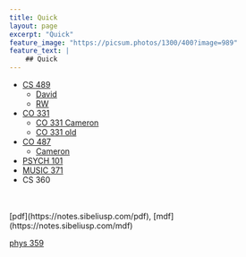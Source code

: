 ```yaml
---
title: Quick
layout: page
excerpt: "Quick"
feature_image: "https://picsum.photos/1300/400?image=989"
feature_text: |
    ## Quick
---
```


- [CS 489](https://notes.sibeliusp.com/pdf/1211/cs479.pdf)
    - [David](https://github.com/RootofalleviI/2021W-temp/tree/master/CS-489)
    - [RW](https://www.richardwu.ca/notes/cs489-notes.pdf)
- [CO 331](https://notes.sibeliusp.com/pdf/1211/co331.pdf)
    - [CO 331 Cameron](https://hextical.github.io/university-notes/year-2/semester-2/CO%20331/co331.pdf)
    - [CO 331 old](https://notes.sibeliusp.com/pdf/1201/co331.pdf)
- [CO 487](https://notes.sibeliusp.com/pdf/1211/co487.pdf)
    - [Cameron](https://hextical.github.io/university-notes/year-3/semester-2/CO%20487/co487.pdf)
- [PSYCH 101](https://notes.sibeliusp.com/mdf/1211/psych101/)
- [MUSIC 371](https://notes.sibeliusp.com/mdf/1211/music371/)
- CS 360


<br>
<br>
[pdf](https://notes.sibeliusp.com/pdf), [mdf](https://notes.sibeliusp.com/mdf)

[phys 359](https://github.com/jensen-lawrence/UWLectureNotes/tree/master/PHYS-359)
